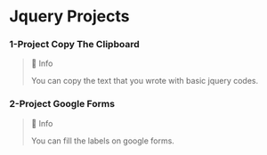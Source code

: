 # Jquery Projects

### 1-Project Copy The Clipboard

> 📘 Info
>
> You can copy the text that you wrote with basic jquery codes.

### 2-Project Google Forms

> 📘 Info
>
> You can fill the labels on google forms.
